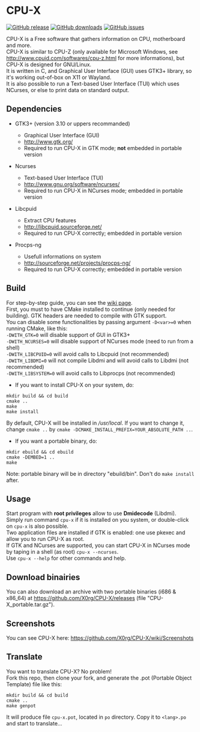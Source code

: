 # CPU-X
[![GitHub release](https://img.shields.io/github/release/X0rg/CPU-X.svg)](https://github.com/X0rg/CPU-X)
[![GitHub downloads](https://img.shields.io/github/downloads/X0rg/CPU-X/latest/total.svg)](https://github.com/X0rg/CPU-X)
[![GitHub issues](https://img.shields.io/github/issues/X0rg/CPU-X.svg)](https://github.com/pX0rg/CPU-X/issues)

CPU-X is a Free software that gathers information on CPU, motherboard and more.  
CPU-X is similar to CPU-Z (only available for Microsoft Windows, see http://www.cpuid.com/softwares/cpu-z.html for more informations), but CPU-X is designed for GNU/Linux.  
It is written in C, and Graphical User Interface (GUI) uses GTK3+ library, so it's working out-of-box on X11 or Wayland.  
It is also possible to run a Text-based User Interface (TUI) which uses NCurses, or else to print data on standard output.


## Dependencies

* GTK3+ (version 3.10 or uppers recommanded)
    * Graphical User Interface (GUI)
    * http://www.gtk.org/
    * Required to run CPU-X in GTK mode; **not** embedded in portable version

* Ncurses
    * Text-based User Interface (TUI)
    * http://www.gnu.org/software/ncurses/
    * Required to run CPU-X in NCurses mode; embedded in portable version

* Libcpuid
    * Extract CPU features
    * http://libcpuid.sourceforge.net/
    * Required to run CPU-X correctly; embedded in portable version

* Procps-ng
    * Usefull informations on system
    * http://sourceforge.net/projects/procps-ng/
    * Required to run CPU-X correctly; embedded in portable version


## Build

For step-by-step guide, you can see the [wiki page](https://github.com/X0rg/CPU-X/wiki).  
First, you must to have CMake installed to continue (only needed for building).
GTK headers are needed to compile with GTK support.  
You can disable some functionalities by passing argument `-D<var>=0` when running CMake, like this:  
`-DWITH_GTK=0` will disable support of GUI in GTK3+  
`-DWITH_NCURSES=0` will disable support of NCurses mode (need to run from a shell)  
`-DWITH_LIBCPUID=0` will avoid calls to Libcpuid (not recommended)  
`-DWITH_LIBDMI=0` will not compile Libdmi and will avoid calls to Libdmi (not recommended)  
`-DWITH_LIBSYSTEM=0` will avoid calls to Libprocps (not recommended) 

* If you want to install CPU-X on your system, do:
```
mkdir build && cd build
cmake ..
make
make install
```
By default, CPU-X will be installed in */usr/local*. If you want to change it, change `cmake ..` by `cmake -DCMAKE_INSTALL_PREFIX=YOUR_ABSOLUTE_PATH ..`.

* If you want a portable binary, do:
```
mkdir ebuild && cd ebuild
cmake -DEMBED=1 ..
make
```

Note: portable binary will be in directory "ebuild/bin". Don't do `make install` after.

## Usage

Start program with **root privileges** allow to use **Dmidecode** (Libdmi).  
Simply run command `cpu-x` if it is installed on you system, or double-click on `cpu-x` is also possible.  
Two application files are installed if GTK is enabled: one use pkexec and allow you to run CPU-X as root.  
If GTK and NCurses are supported, you can start CPU-X in NCurses mode by taping in a shell (as root) `cpu-x --ncurses`.  
Use `cpu-x --help` for other commands and help.


## Download binairies

You can also download an archive with two portable binaries (i686 & x86_64) at https://github.com/X0rg/CPU-X/releases (file "CPU-X_portable.tar.gz").


## Screenshots

You can see CPU-X here:
https://github.com/X0rg/CPU-X/wiki/Screenshots


## Translate

You want to translate CPU-X? No problem!  
Fork this repo, then clone your fork, and generate the .pot (Portable Object Template) file like this:
```
mkdir build && cd build
cmake ..
make genpot
```
It will produce file `cpu-x.pot`, located in `po` directory. Copy it to `<lang>.po` and start to translate...
